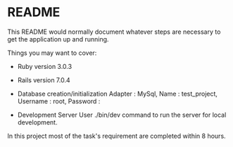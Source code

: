 # README

This README would normally document whatever steps are necessary to get the
application up and running.

Things you may want to cover:

* Ruby version   3.0.3

* Rails version  7.0.4

* Database creation/initialization
  Adapter  : MySql,
  Name     : test_project,
  Username : root,
  Password :

* Development Server
  User ./bin/dev command to run the server for local development. 

In this project most of the task's requirement are completed within 8 hours.
